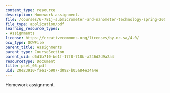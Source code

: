 ```yaml
---
content_type: resource
description: Homework assignment.
file: /courses/6-781j-submicrometer-and-nanometer-technology-spring-2006/20e23910fae1b907d092b05a84e34a4e_pset_05.pdf
file_type: application/pdf
learning_resource_types:
- Assignments
license: https://creativecommons.org/licenses/by-nc-sa/4.0/
ocw_type: OCWFile
parent_title: Assignments
parent_type: CourseSection
parent_uid: d6d1b710-be1f-17f8-718b-a246d2d9a2a4
resourcetype: Document
title: pset_05.pdf
uid: 20e23910-fae1-b907-d092-b05a84e34a4e
---
```

Homework assignment.